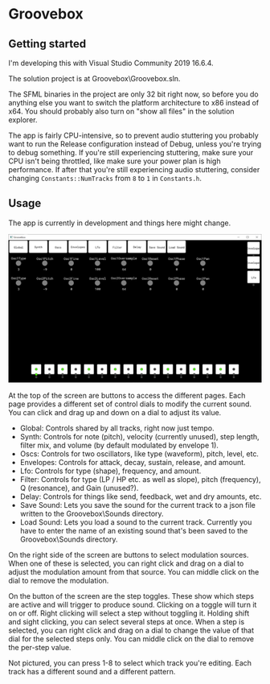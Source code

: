 # Groovebox

## Getting started

I'm developing this with Visual Studio Community 2019 16.6.4.

The solution project is at Groovebox\Groovebox.sln.

The SFML binaries in the project are only 32 bit right now, so before you do anything else you want to switch the platform architecture to x86 instead of x64. You should probably also turn on "show all files" in the solution explorer.

The app is fairly CPU-intensive, so to prevent audio stuttering you probably want to run the Release configuration instead of Debug, unless you're trying to debug something. If you're still experiencing stuttering, make sure your CPU isn't being throttled, like make sure your power plan is high performance. If after that you're still experiencing audio stuttering, consider changing `Constants::NumTracks` from `8` to `1` in `Constants.h`.

## Usage

The app is currently in development and things here might change.

![Screenshot](Images/Screenshot-1.png)

At the top of the screen are buttons to access the different pages. Each page provides a different set of control dials to modify the current sound. You can click and drag up and down on a dial to adjust its value.

- Global: Controls shared by all tracks, right now just tempo.
- Synth: Controls for note (pitch), velocity (currently unused), step length, filter
  mix, and volume (by default modulated by envelope 1).
- Oscs: Controls for two oscillators, like type (waveform), pitch, level, etc.
- Envelopes: Controls for attack, decay, sustain, release, and
  amount.
- Lfo: Controls for type (shape), frequency, and amount.
- Filter: Controls for type (LP / HP etc. as well as slope), pitch
  (frequency), Q (resonance), and Gain (unused?).
- Delay: Controls for things like send, feedback, wet and dry amounts, etc.
- Save Sound: Lets you save the sound for the current track to a json file
  written to the Groovebox\Sounds directory.
- Load Sound: Lets you load a sound to the current track. Currently you have
  to enter the name of an existing sound that's been saved to the Groovebox\Sounds directory.

On the right side of the screen are buttons to select modulation sources. When one of these is selected, you can right click and drag on a dial to adjust the modulation amount from that source. You can middle click on the dial to remove the modulation.

On the button of the screen are the step toggles. These show which steps are active and will trigger to produce sound. Clicking on a toggle will turn it on or off. Right clicking will select a step without toggling it. Holding shift and sight clicking, you can select several steps at once. When a step is selected, you can right click and drag on a dial to change the value of that dial for the selected steps only. You can middle click on the dial to remove the per-step value.

Not pictured, you can press 1-8 to select which track you're editing. Each track has a different sound and a different pattern.
